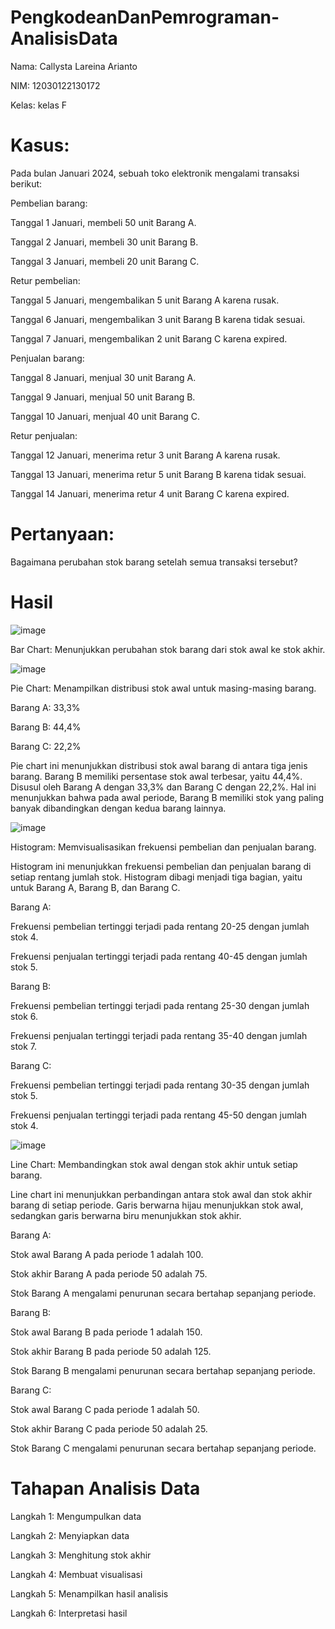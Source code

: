 # PengkodeanDanPemrograman-AnalisisData
Nama: Callysta Lareina Arianto

NIM: 12030122130172

Kelas:  kelas F


# Kasus:

Pada bulan Januari 2024, sebuah toko elektronik mengalami transaksi berikut:

Pembelian barang:

Tanggal 1 Januari, membeli 50 unit Barang A.

Tanggal 2 Januari, membeli 30 unit Barang B.

Tanggal 3 Januari, membeli 20 unit Barang C.

Retur pembelian:

Tanggal 5 Januari, mengembalikan 5 unit Barang A karena rusak.

Tanggal 6 Januari, mengembalikan 3 unit Barang B karena tidak sesuai.

Tanggal 7 Januari, mengembalikan 2 unit Barang C karena expired.

Penjualan barang:

Tanggal 8 Januari, menjual 30 unit Barang A.

Tanggal 9 Januari, menjual 50 unit Barang B.

Tanggal 10 Januari, menjual 40 unit Barang C.

Retur penjualan:

Tanggal 12 Januari, menerima retur 3 unit Barang A karena rusak.

Tanggal 13 Januari, menerima retur 5 unit Barang B karena tidak sesuai.

Tanggal 14 Januari, menerima retur 4 unit Barang C karena expired.

# Pertanyaan:

Bagaimana perubahan stok barang setelah semua transaksi tersebut?

# Hasil 
![image](https://github.com/CallystaLareina/PengkodeanDanPemrograman-AnalisisData/assets/167252595/5b128fcd-2719-4430-958b-691559b4df0d)

Bar Chart: Menunjukkan perubahan stok barang dari stok awal ke stok akhir.

![image](https://github.com/CallystaLareina/PengkodeanDanPemrograman-AnalisisData/assets/167252595/42ec118c-e2da-4cfc-ab89-702323192c09)

Pie Chart: Menampilkan distribusi stok awal untuk masing-masing barang.

Barang A: 33,3%

Barang B: 44,4%

Barang C: 22,2%

Pie chart ini menunjukkan distribusi stok awal barang di antara tiga jenis barang. Barang B memiliki persentase stok awal terbesar, yaitu 44,4%. Disusul oleh Barang A dengan 33,3% dan Barang C dengan 22,2%. Hal ini menunjukkan bahwa pada awal periode, Barang B memiliki stok yang paling banyak dibandingkan dengan kedua barang lainnya.

![image](https://github.com/CallystaLareina/PengkodeanDanPemrograman-AnalisisData/assets/167252595/0aa747ea-4227-4a2e-ad14-d545976b244d)

Histogram: Memvisualisasikan frekuensi pembelian dan penjualan barang.

Histogram ini menunjukkan frekuensi pembelian dan penjualan barang di setiap rentang jumlah stok. Histogram dibagi menjadi tiga bagian, yaitu untuk Barang A, Barang B, dan Barang C.

Barang A:

Frekuensi pembelian tertinggi terjadi pada rentang 20-25 dengan jumlah stok 4.

Frekuensi penjualan tertinggi terjadi pada rentang 40-45 dengan jumlah stok 5.

Barang B:

Frekuensi pembelian tertinggi terjadi pada rentang 25-30 dengan jumlah stok 6.

Frekuensi penjualan tertinggi terjadi pada rentang 35-40 dengan jumlah stok 7.

Barang C:

Frekuensi pembelian tertinggi terjadi pada rentang 30-35 dengan jumlah stok 5.

Frekuensi penjualan tertinggi terjadi pada rentang 45-50 dengan jumlah stok 4.

![image](https://github.com/CallystaLareina/PengkodeanDanPemrograman-AnalisisData/assets/167252595/e3374a5c-1ef6-412f-8d67-c869f3d6ff5e)

Line Chart: Membandingkan stok awal dengan stok akhir untuk setiap barang.

Line chart ini menunjukkan perbandingan antara stok awal dan stok akhir barang di setiap periode. Garis berwarna hijau menunjukkan stok awal, sedangkan garis berwarna biru menunjukkan stok akhir.

Barang A:

Stok awal Barang A pada periode 1 adalah 100.

Stok akhir Barang A pada periode 50 adalah 75.

Stok Barang A mengalami penurunan secara bertahap sepanjang periode.

Barang B:

Stok awal Barang B pada periode 1 adalah 150.

Stok akhir Barang B pada periode 50 adalah 125.

Stok Barang B mengalami penurunan secara bertahap sepanjang periode.

Barang C:

Stok awal Barang C pada periode 1 adalah 50.

Stok akhir Barang C pada periode 50 adalah 25.

Stok Barang C mengalami penurunan secara bertahap sepanjang periode.

# Tahapan Analisis Data

Langkah 1: Mengumpulkan data

Langkah 2: Menyiapkan data

Langkah 3: Menghitung stok akhir

Langkah 4: Membuat visualisasi

Langkah 5: Menampilkan hasil analisis

Langkah 6: Interpretasi hasil
